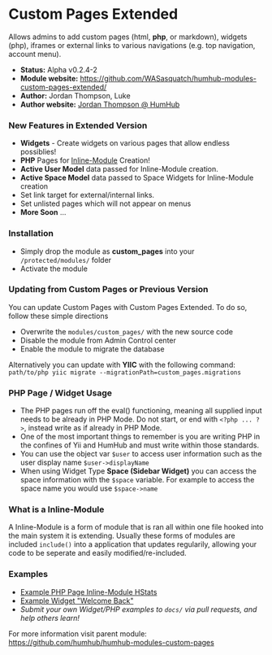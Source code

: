 Custom Pages Extended
============

Allows admins to add custom pages (html, **php**, or markdown), widgets (php), iframes or external links to various navigations (e.g. top navigation, account menu).

- __Status:__ Alpha v0.2.4-2
- __Module website:__ <https://github.com/WASasquatch/humhub-modules-custom-pages-extended/>
- __Author:__ Jordan Thompson, Luke
- __Author website:__ [Jordan Thompson @ HumHub](http://community.humhub.org)

### New Features in Extended Version

- **Widgets** - Create widgets on various pages that allow endless possiblies!
- **PHP** Pages for [Inline-Module](#php-page--widget-usage) Creation!
- **Active User Model** data passed for Inline-Module creation.
- **Active Space Model** data passed to Space Widgets for Inline-Module creation
- Set link target for external/internal links.
- Set unlisted pages which will not appear on menus
- **More Soon** ...

### Installation

- Simply drop the module as **custom_pages** into your `/protected/modules/` folder
- Activate the module

### Updating from Custom Pages or Previous Version

You can update Custom Pages with Custom Pages Extended. To do so, follow these simple directions

- Overwrite the `modules/custom_pages/` with the new source code
- Disable the module from Admin Control center
- Enable the module to migrate the database

Alternatively you can update with **YIIC** with the following command: `path/to/php yiic migrate --migrationPath=custom_pages.migrations`

### PHP Page / Widget Usage

- The PHP pages run off the eval() functioning, meaning all supplied input needs to be already in PHP Mode. Do not start, or end with `<?php ... ?>`, instead write as if already in PHP Mode. 
- One of the most important things to remember is you are writing PHP in the confines of Yii and HumHub and must write within those standards. 
- You can use the object var `$user` to access user information such as the user display name `$user->displayName`
- When using Widget Type **Space (Sidebar Widget)** you can access the space information with the `$space` variable. For example to access the space name you would use `$space->name`

### What is a Inline-Module
A Inline-Module is a form of module that is ran all within one file hooked into the main system it is extending. Usually these forms of modules are included `include()` into a application that updates regularily, allowing your code to be seperate and easily modified/re-included.  

### Examples

- [Example PHP Page Inline-Module HStats](docs/example-hstats.md)
- [Example Widget "Welcome Back"](docs/widget-example-1.md)
- *Submit your own Widget/PHP examples to `docs/` via pull requests, and help others learn!*


For more  information visit parent module:
<https://github.com/humhub/humhub-modules-custom-pages>
